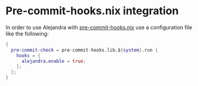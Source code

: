 # Pre-commit-hooks.nix integration

In order to use Alejandra with
[pre-commit-hooks.nix](https://github.com/cachix/pre-commit-hooks.nix)
use a configuration file like the following:

```nix
{
  pre-commit-check = pre-commit-hooks.lib.${system}.run {
    hooks = {
      alejandra.enable = true;
    };
  };
}
```
